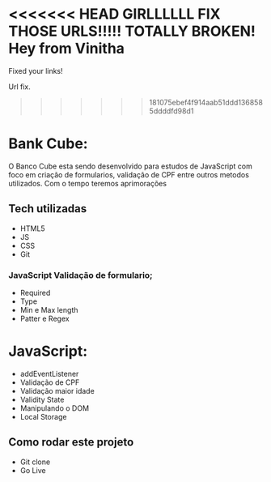 <<<<<<< HEAD
GIRLLLLLL
FIX THOSE URLS!!!!!
TOTALLY BROKEN!
Hey from Vinitha
=======

Fixed your links!

Url fix.

>>>>>>> 181075ebef4f914aab51ddd1368585ddddfd98d1

# Bank Cube:

O Banco Cube esta sendo desenvolvido para estudos de JavaScript com foco em criação de formularios, validação de CPF entre outros metodos utilizados.
Com o tempo teremos aprimorações

## Tech utilizadas

- HTML5
- JS
- CSS
- Git

### JavaScript Validação de formulario;

- Required
- Type
- Min e Max length
- Patter e Regex

# JavaScript:

- addEventListener
- Validação de CPF
- Validação maior idade
- Validity State
- Manipulando o DOM
- Local Storage

## Como rodar este projeto

- Git clone
- Go Live
